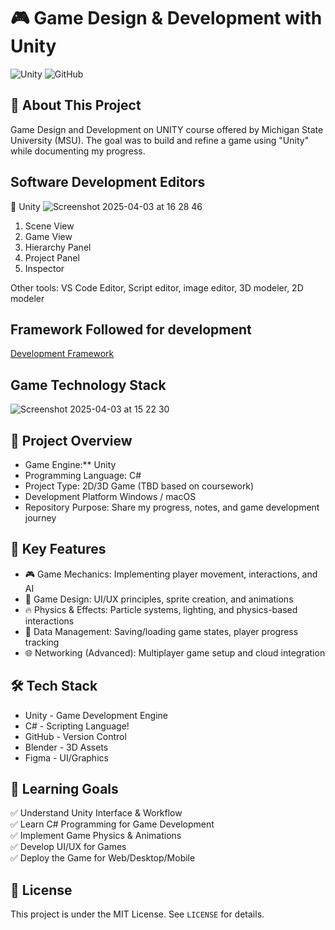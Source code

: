 # 🎮 Game Design & Development with Unity

![Unity](https://img.shields.io/badge/Unity-100000?style=for-the-badge&logo=unity&logoColor=white) ![GitHub](https://img.shields.io/badge/GitHub-100000?style=for-the-badge&logo=github&logoColor=white)

## 📝 About This Project
Game Design and Development on UNITY course offered by Michigan State University (MSU). The goal was to build and refine a game using "Unity" while documenting my progress.

## Software Development Editors
🚀 Unity
![Screenshot 2025-04-03 at 16 28 46](https://github.com/user-attachments/assets/b7483150-abaf-49ba-a34e-5a551f1d890a)
1) Scene View
2) Game View
3) Hierarchy Panel
4) Project Panel
5) Inspector

Other tools: VS Code Editor, Script editor, image editor, 3D modeler, 2D modeler

## Framework Followed for development
[Development Framework](https://github.com/user-attachments/assets/0269570c-436c-4120-9a1d-107c07ca8543)

## Game Technology Stack
![Screenshot 2025-04-03 at 15 22 30](https://github.com/user-attachments/assets/07bb0a21-0751-41b2-8122-aa40b7626c9f)


## 🚀 Project Overview
- Game Engine:** Unity
- Programming Language: C#
- Project Type: 2D/3D Game (TBD based on coursework)
- Development Platform Windows / macOS
- Repository Purpose: Share my progress, notes, and game development journey

## 📌 Key Features
- 🎮 Game Mechanics: Implementing player movement, interactions, and AI
- 🎨 Game Design: UI/UX principles, sprite creation, and animations
- 🔥 Physics & Effects: Particle systems, lighting, and physics-based interactions
- 💾 Data Management: Saving/loading game states, player progress tracking
- 🌐 Networking (Advanced): Multiplayer game setup and cloud integration

## 🛠️ Tech Stack
- Unity - Game Development Engine
- C# - Scripting Language!
- GitHub - Version Control
- Blender - 3D Assets
- Figma - UI/Graphics

## 🎯 Learning Goals
✅ Understand Unity Interface & Workflow  
✅ Learn C# Programming for Game Development  
✅ Implement Game Physics & Animations  
✅ Develop UI/UX for Games  
✅ Deploy the Game for Web/Desktop/Mobile  

## 📜 License
This project is under the MIT License. See `LICENSE` for details.

